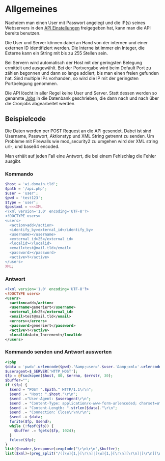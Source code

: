 # Allgemeines

Nachdem man einen User mit Passwort angelegt und die IP(s) seines Webservers in den [API Einstellungen](/de/admin/jobs-api/api-einstellungen/) freigegeben hat, kann man die API bereits benutzen.

Die User und Server können dabei an Hand von der internen und einer externen ID identifiziert werden. Die Interne ist immer ein Integer, die Externe kann ein String mit bis zu 255 Stellen sein.

Bei Servern wird automatisch der Host mit der geringsten Belegung ermittelt und ausgewählt. Bei der Portvergabe wird beim Default Port zu zählen begonnen und dann so lange addiert, bis man einen freien gefunden hat. Sind multiple IPs vorhanden, so wird die IP mit der geringsten Portbelegung genommen.

Die API löscht in aller Regel keine User und Server. Statt dessen werden so genannte <a href="/de/rest-api-jobs/">Jobs</a> in die Datenbank geschrieben, die dann nach und nach über die Cronjobs abgearbeitet werden.

## Beispielcode

Die Daten werden per POST Request an die API gesendet. Dabei ist sind Username, Passwort, Aktionstyp und XML String getrennt zu senden. Um Probleme mit Firewalls wie mod_security2 zu umgehen wird der XML string url-, und base64 encoded.

Man erhält auf jeden Fall eine Antwort, die bei einem Fehlschlag die Fehler ausgibt.

### Kommando

```php
$host = 'wi.domain.tld';
$path = '/api.php';
$user = 'user';
$pwd = 'test123';
$type = 'user';
$postxml = <<<XML
<?xml version='1.0' encoding='UTF-8'?>
<!DOCTYPE users>
<users>
  <action>add</action>
  <identify_by>external_id</identify_by>
  <username></username>
  <external_id>25</external_id>
  <localid></localid>
  <email>test@mail.tld</email>
  <password></password>
  <active>Y</active>
</users>
XML;
```

### Antwort

```xml
<?xml version='1.0' encoding='UTF-8'?>
<!DOCTYPE users>
<users>
  <action>add</action>
  <username>generiert</username>
  <external_id>25</external_id>
  <email>test@mail.tld</email>
  <errors></errors>
  <password>generiert</password>
  <active>Y</active>
  <localid>Auto_Increment</localid>
</users>
```

### Kommando senden und Antwort auswerten

```php
<?php
$data = 'pwd='.urlencode($pwd).'&amp;user='.$user.'&amp;xml='.urlencode(base64_encode($postxml)).'&amp;type='.$type;
$useragent=$_SERVER['HTTP_HOST'];
$fp = @fsockopen($host, 80, $errno, $errstr, 30);
$buffer="";
if ($fp) {
  $send = "POST ".$path." HTTP/1.1\r\n";
  $send .= "Host: ".$host."\r\n";
  $send .="User-Agent: $useragent\r\n";
  $send .= "Content-Type: application/x-www-form-urlencoded; charset=utf-8\r\n";
  $send .= "Content-Length: ".strlen($data)."\r\n";
  $send .= "Connection: Close\r\n\r\n";
  $send .= $data;
  fwrite($fp, $send); 
  while (!feof($fp)) {
    $buffer .= fgets($fp, 1024);
  }
  fclose($fp);
}
list($header,$response)=explode("\r\n\r\n",$buffer);
list($xml)=(preg_split("/([\w]{1,}[\r\n]|[\w]{1,}[\r\n][\r\n]|[\r\n][\w]{1,})/",$response,-1,PREG_SPLIT_NO_EMPTY));
```
